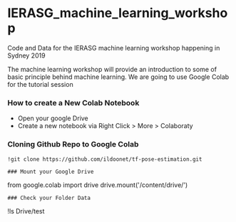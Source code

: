 # IERASG_machine_learning_workshop
Code and Data for the IERASG machine learning workshop happening in Sydney 2019

The machine learning workshop will provide an introduction to some of basic principle behind machine learning.
We are going to use Google Colab for the tutorial session

### How to create a New Colab Notebook
- Open your google Drive
- Create a new notebook via Right Click > More > Colaboraty

### Cloning Github Repo to Google Colab

```
!git clone https://github.com/ildoonet/tf-pose-estimation.git

### Mount your Google Drive

```
from google.colab import drive
drive.mount('/content/drive/')

```
### Check your Folder Data

```
!ls Drive/test
```
